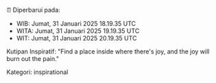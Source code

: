 ⏰ Diperbarui pada:
- WIB: Jumat, 31 Januari 2025 18.19.35 UTC
- WITA: Jumat, 31 Januari 2025 19.19.35 UTC
- WIT: Jumat, 31 Januari 2025 20.19.35 UTC

Kutipan Inspiratif:
"Find a place inside where there's joy, and the joy will burn out the pain."


Kategori: inspirational


